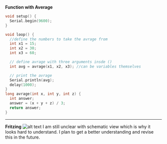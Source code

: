 **Function with Average**
```c++
void setup() {
  Serial.begin(9600);
}

void loop() {
  //define the numbers to take the avrage from
  int x1 = 15;
  int x2 = 30;
  int x3 = 60;

  // define avrage with three arguments insde ()
  int avg = avrage(x1, x2, x3); //can be variables themselves

  // print the avrage
  Serial.println(avg);
  delay(1000);
}
long avrage(int x, int y, int z) {
  int answer;
  answer = (x + y + z) / 3;
  return answer;
}
```
___
**Fritzing**
![alt text](https://drive.google.com/open?id=0ByoG_GCyf9IYdWxmbzRqOU5JaHc)
I am still unclear with schematic view which is why it looks hard to understand. I plan to get a better understanding and revise this in the future.

